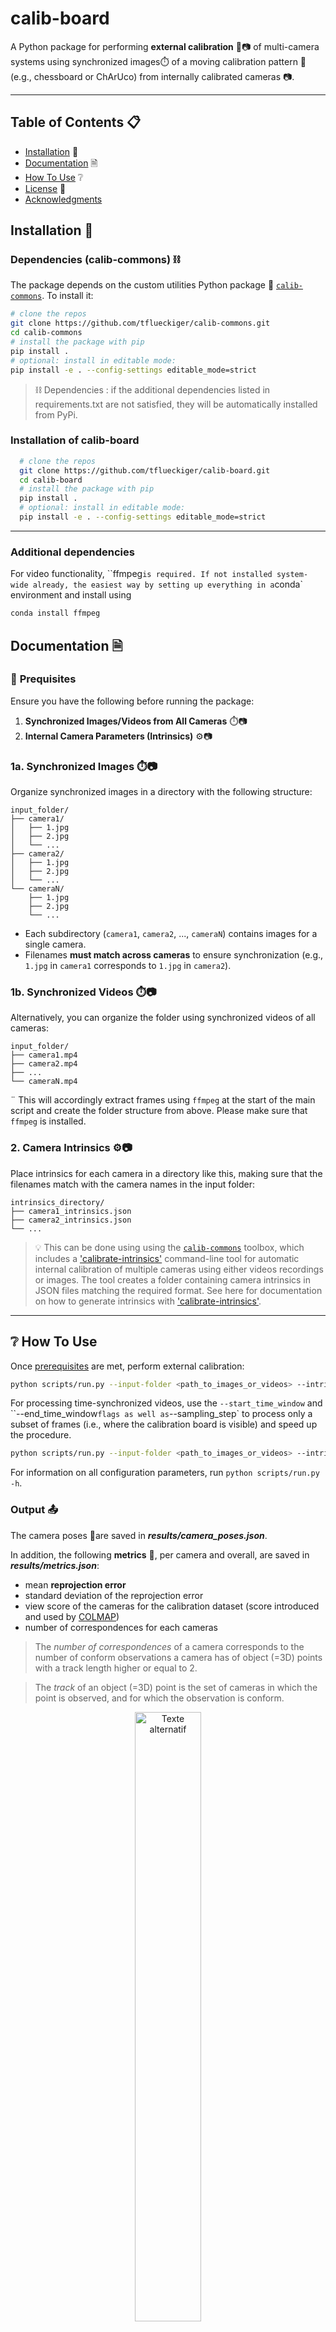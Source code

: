 # **calib-board**

A Python package for performing **external calibration** 📐📷 of multi-camera systems using synchronized images⏱️ of a moving calibration pattern 🏁 (e.g., chessboard or ChArUco) from internally calibrated cameras 📷.


---


## Table of Contents 📋
- [Installation](#installation) 🔧
- [Documentation](#-documentation) 🗎
- [How To Use](#how-to-use) ❔
- [License](#-license) 📃
- [Acknowledgments](#)


## **Installation** 🔧



### Dependencies (calib-commons) ⛓️
The package depends on the custom utilities Python package 🧰 [`calib-commons`](https://github.com/tflueckiger/calib-commons). To install it:

   ```bash
   # clone the repos
   git clone https://github.com/tflueckiger/calib-commons.git
   cd calib-commons
   # install the package with pip
   pip install .
   # optional: install in editable mode:
   pip install -e . --config-settings editable_mode=strict
   ```

> ⛓️ Dependencies : if the additional dependencies listed in requirements.txt are not satisfied, they will be automatically installed from PyPi. 

### Installation of calib-board

 ```bash
   # clone the repos
   git clone https://github.com/tflueckiger/calib-board.git
   cd calib-board
   # install the package with pip
   pip install .
   # optional: install in editable mode:
   pip install -e . --config-settings editable_mode=strict
   ```
---

### Additional dependencies

For video functionality, ``ffmpeg` is required. If not installed system-wide already, the easiest way by setting up everything in a `conda` environment and install using

```bash
conda install ffmpeg
```

## **Documentation** 🗎

### 📝 **Prequisites**
Ensure you have the following before running the package:

1. **Synchronized Images/Videos from All Cameras** ⏱️📷
2. **Internal Camera Parameters (Intrinsics)** ⚙️📷

###  **1a. Synchronized Images** ⏱️📷

Organize synchronized images in a directory with the following structure:

```plaintext
input_folder/
├── camera1/
│   ├── 1.jpg
│   ├── 2.jpg
│   └── ...
├── camera2/
│   ├── 1.jpg
│   ├── 2.jpg
│   └── ...
└── cameraN/
    ├── 1.jpg
    ├── 2.jpg
    └── ...
```

- Each subdirectory (`camera1`, `camera2`, ..., `cameraN`) contains images for a single camera.
- Filenames **must match across cameras** to ensure synchronization (e.g., `1.jpg` in `camera1` corresponds to `1.jpg` in `camera2`).

###  **1b. Synchronized Videos** ⏱️📷

Alternatively, you can organize the folder using synchronized videos of all cameras:

```plaintext
input_folder/
├── camera1.mp4
├── camera2.mp4
├── ...
└── cameraN.mp4
```
¨
This will accordingly extract frames using `ffmpeg` at the start of the main script and create the folder structure from above. Please make sure that `ffmpeg` is installed.

### **2. Camera Intrinsics** ⚙️📷

Place intrinsics for each camera in a directory like this, making sure that the filenames match with the camera names in the input folder:

```plaintext
intrinsics_directory/
├── camera1_intrinsics.json
├── camera2_intrinsics.json
└── ...
```

>💡 This can be done using using the [`calib-commons`](https://github.com/tflueckiger/calib-commons) toolbox, which includes a ['calibrate-intrinsics'](https://github.com/tflueckiger/calib-commons?tab=readme-ov-file#calibrate-intrinsics) command-line tool for automatic internal calibration of multiple cameras using either videos recordings or images. The tool creates a folder containing camera intrinsics in JSON files matching the required format. See here for documentation on how to generate intrinsics with ['calibrate-intrinsics'](https://github.com/tflueckiger/calib-commons?tab=readme-ov-file#calibrate-intrinsics).

---

## ❔ **How To Use**

Once [prerequisites](#-prequisites) are met, perform external calibration:

```bash
python scripts/run.py --input-folder <path_to_images_or_videos> --intrinsics-folder <path_to_intrinsics_folder>
```

For processing time-synchronized videos, use the `--start_time_window` and ``--end_time_window` flags as well as `--sampling_step` to process only a subset of frames (i.e., where the calibration board is visible) and speed up the procedure.


```bash
python scripts/run.py --input-folder <path_to_images_or_videos> --intrinsics-folder <path_to_intrinsics_folder> --start_time_window 00:32:00.0 --end_time_window 00:35:15.0 --sampling_step 10
```

For information on all configuration parameters, run `python scripts/run.py -h`.


### Output 📤
The camera poses 📐are saved in ***results/camera_poses.json***.

In addition, the following **metrics** 🎯, per camera and overall, are saved in ***results/metrics.json***: 
- mean **reprojection error**
- standard deviation of the reprojection error
- view score of the cameras for the calibration dataset (score introduced and used by [COLMAP](https://openaccess.thecvf.com/content_cvpr_2016/papers/Schonberger_Structure-From-Motion_Revisited_CVPR_2016_paper.pdf))
- number of correspondences for each cameras 

> The *number of correspondences* of a camera corresponds to the number of conform observations a camera has of object (=3D) points with a track length higher or equal to 2. 

> The *track* of an object (=3D) point is the set of cameras in which the point is observed, and for which the observation is conform.

 

<figure style="text-align: center;">
    <img src="https://github.com/user-attachments/assets/238b9ebf-ac48-402e-b448-75916ae1068c" alt="Texte alternatif" style="width: 50%">
</figure>
<!-- 
<figure style="text-align: center;">
    <img src="https://github.com/user-attachments/assets/db46b25b-18d9-4d9a-842d-007b8ee50a25" alt="Texte alternatif" style="width: 50%">
</figure>
<figure style="text-align: center;">
    <img src="https://github.com/user-attachments/assets/6a8b1495-f0c8-44b2-9c39-63f5c33c41a5" alt="Texte alternatif" style="width: 50%">
</figure>
-->

| Reprojections and observations                           | Reprojection errors                            |
| ----------------------------------- | ----------------------------------- |
| ![Description de l'image 1](https://github.com/user-attachments/assets/db46b25b-18d9-4d9a-842d-007b8ee50a25)  | ![Description de l'image 2](https://github.com/user-attachments/assets/6a8b1495-f0c8-44b2-9c39-63f5c33c41a5)  |
---

---

## 📃 **License**

This project is licensed under the **MIT License**. See the [LICENSE](https://github.com/tflueckiger/calib-board/blob/main/LICENSE) file for details.

---

## **Acknowledgments**

TODO
